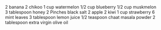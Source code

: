 2 banana
2 chikoo
1 cup watermelon
1/2 cup blueberry
1/2 cup muskmelon
3 tablespoon honey
2 Pinches black salt
2 apple
2 kiwi
1 cup strawberry
6 mint leaves
3 tablespoon lemon juice
1/2 teaspoon chaat masala powder
2 tablespoon extra virgin olive oil